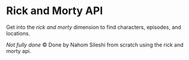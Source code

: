 # Rick and Morty API
Get into the *rick and morty* dimension to find characters, episodes, and locations.

*Not fully done*
© Done by Nahom Sileshi from scratch using the rick and morty api.
